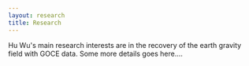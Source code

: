 ```yaml
---
layout: research
title: Research
---
```


Hu Wu's main research interests are in the recovery of the earth gravity field with GOCE data. Some more details goes here....


